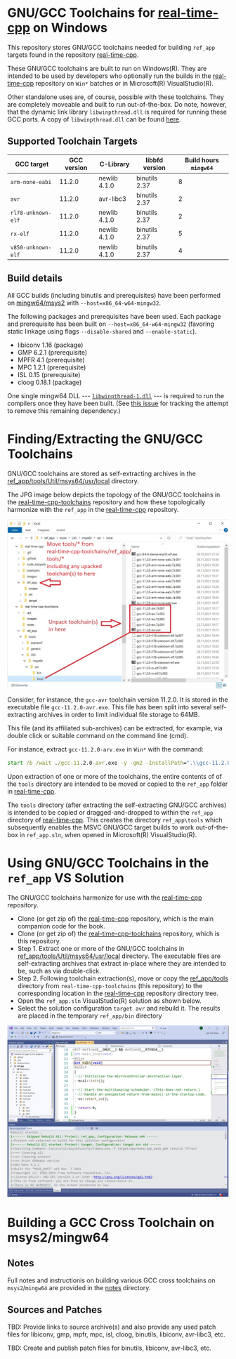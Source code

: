 # GNU/GCC Toolchains for [real-time-cpp](https://github.com/ckormanyos/real-time-cpp) on Windows

This repository stores GNU/GCC toolchains needed
for building `ref_app` targets found in the repository
[real-time-cpp](https://github.com/ckormanyos/real-time-cpp).

These GNU/GCC toolchains are built to run on Windows(R).
They are intended to be used by developers who optionally
run the builds in the
[real-time-cpp](https://github.com/ckormanyos/real-time-cpp)
repository on `Win*` batches or in Microsoft(R) VisualStudio(R).

Other standalone uses are, of course, possible with these toolchains.
They are completely moveable and built to run out-of-the-box.
Do note, however, that the dynamic link library `libwinpthread.dll`
is required for running these GCC ports.
A copy of `libwinpthread.dll` can be found
[here](https://github.com/ckormanyos/real-time-cpp-toolchains/tree/master/ref_app).

## Supported Toolchain Targets

| GCC target             | GCC version   | C-Library     | libbfd version  | Build hours `mingw64` |
| ---------------------- | ------------- | ------------- | --------------- | --------------------- |
| `arm-none-eabi`        | 11.2.0        | newlib 4.1.0  | binutils 2.37   | 8                     |
| `avr`                  | 11.2.0        | avr-libc3     | binutils 2.37   | 2                     |
| `rl78-unknown-elf`     | 11.2.0        | newlib 4.1.0  | binutils 2.37   | 2                     |
| `rx-elf`               | 11.2.0        | newlib 4.1.0  | binutils 2.37   | 5                     |
| `v850-unknown-elf`     | 11.2.0        | newlib 4.1.0  | binutils 2.37   | 4                     |

## Build details

All GCC builds (including binutils and prerequisites) have been performed
on [mingw64/msys2](https://www.msys2.org) with `--host=x86_64-w64-mingw32`.

The following packages and prerequisites have been used.
Each package and prerequisite has been built on `--host=x86_64-w64-mingw32`
(favoring static linkage using flags `--disable-shared` and `--enable-static`).
  - libiconv 1.16 (package)
  - GMP 6.2.1 (prerequisite)
  - MPFR 4.1 (prerequisite)
  - MPC 1.2.1 (prerequisite)
  - ISL 0.15 (prerequisite)
  - cloog 0.18.1 (package)

One single mingw64 DLL --- [`libwinpthread-1.dll`](https://github.com/ckormanyos/real-time-cpp-toolchains/tree/master/ref_app) ---
is required to run the compilers once they have been built.
(See [this issue](https://github.com/ckormanyos/real-time-cpp-toolchains/issues/2)
for tracking the attempt to remove this remaining dependency.)

# Finding/Extracting the GNU/GCC Toolchains

GNU/GCC toolchains are stored as self-extracting archives in the
[ref_app/tools/Util/msys64/usr/local](./ref_app/tools/Util/msys64/usr/local)
directory.

The JPG image below
depicts the topology of the GNU/GCC toolchains in the
[real-time-cpp-toolchains](https://github.com/ckormanyos/real-time-cpp-toolchains)
repository and how these topologically harmonize with the `ref_app`
in the [real-time-cpp](https://github.com/ckormanyos/real-time-cpp) repository.

![JPG image](./images/real-time-cpp-toolchains.jpg)

Consider, for instance, the `gcc-avr` toolchain version 11.2.0.
It is stored in the executable file `gcc-11.2.0-avr.exe`.
This file has been split into several self-extracting
archives in order to limit individual file storage to 64MB.

This file (and its affiliated sub-archives) can be extracted,
for example, via double click or suitable command
on the command line (cmd).

For instance, extract `gcc-11.2.0-arv.exe` in `Win*` with the command:

```cmd
start /b /wait ./gcc-11.2.0-avr.exe -y -gm2 -InstallPath=".\\gcc-11.2.0-avr"
```

Upon extraction of one or more of the toolchains,
the entire contents of of the `tools` directory are intended
to be moved or copied to the `ref_app` folder in
[real-time-cpp](https://github.com/ckormanyos/real-time-cpp).

The `tools` directory (after extracting the self-extracting GNU/GCC archives)
is intended to be copied or dragged-and-dropped to within the `ref_app`
directory of [real-time-cpp](https://github.com/ckormanyos/real-time-cpp).
This creates the directory `ref_app\tools` which subsequently
enables the MSVC GNU/GCC target builds to work out-of-the-box in `ref_app.sln`,
when opened in Microsoft(R) VisualStudio(R).

# Using GNU/GCC Toolchains in the `ref_app` VS Solution

The GNU/GCC toolchains harmonize for use with the [real-time-cpp](https://github.com/ckormanyos/real-time-cpp) repository.
  - Clone (or get zip of) the [real-time-cpp](https://github.com/ckormanyos/real-time-cpp) repository, which is the main companion code for the book.
  - Clone (or get zip of) the [real-time-cpp-toolchains](https://github.com/ckormanyos/real-time-cpp-toolchains) repository, which is this repository.
  - Step 1. Extract one or more of the GNU/GCC toolchains in [ref_app/tools/Util/msys64/usr/local](./ref_app/tools/Util/msys64/usr/local) directory. The executable files are self-extracting archives that extract in-place where they are intended to be, such as via double-click.
  - Step 2. Following toolchain extraction(s), move or copy the [ref_app/tools](./ref_app/tools) directory from `real-time-cpp-toolchains` (this repository) to the corresponding location in the [real-time-cpp](https://github.com/ckormanyos/real-time-cpp) repository directory tree.
  - Open the `ref_app.sln` VisualStudio(R) solution as shown below.
  - Select the solution configuration `target avr` and rebuild it. The results are placed in the temporary `ref_app/bin` directory

![](./images/real-time-cpp-target-avr-build.jpg)

# Building a GCC Cross Toolchain on msys2/mingw64

## Notes

Full notes and instructionis on building various GCC cross toolchains
on `msys2`/`mingw64` are provided in the [notes](./notes) directory.

## Sources and Patches

TBD: Provide links to source archive(s)
and also provide any used patch files for
libiconv, gmp, mpfr, mpc, isl, cloog, binutils, libiconv, avr-libc3, etc.

TBD: Create and publish patch files for binutils, libiconv, avr-libc3, etc.

